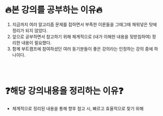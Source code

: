 # 🔥본 강의를 공부하는 이유🔥
1. 지금까지 여러 알고리즘 문제를 접하면서 부족한 이론들을 그때그때 채워넣은 탓에 정리가 되지 않았다.
2. 앞으로 공부하면서 참고하기 위해 체계적으로 (내가 이해한 내용을 뒷받침하여) 정리한 내용이 필요했다.
3. 함께 부트캠프에 참여하셨던 여러 동기분들이 좋은 강의라는 인정하는 강의 중에 하나이다.
<br/>
<br/>

# ❓해당 강의내용을 정리하는 이유❓
- 체계적으로 정리된 내용을 통해 향후 참고 시, 빠르고 효율적으로 찾기 위해
